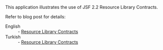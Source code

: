 This application illustrates the use of JSF 2.2 Resource Library Contracts.

Refer to blog post for details:

<dl>
<dt>English</dt>
<dd>- <a href="http://en.kodcu.com/2013/08/resource-library-contracts-2/">Resource Library Contracts</a></dd>
<dt>Turkish</dt>
<dd>- <a href="http://kodcu.com/2013/06/resource-library-contracts/">Resource Library Contracts</a></dd>
</dl>
     